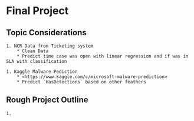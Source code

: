 # Final Project

## Topic Considerations

    1. NCR Data from Ticketing system
        * Clean Data
        * Predict time case was open with linear regression and if was in SLA with classification

    1. Kaggle Malware Pediction
        * <https://www.kaggle.com/c/microsoft-malware-prediction>
        * Predict `HasDetections` based on other feathers

## Rough Project Outline

    1. 

